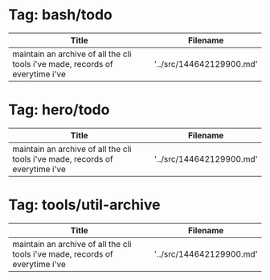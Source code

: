 
 Tag: bash/todo
================

 Title                                                                            |  Filename
--------------------------------------------------------------------------------- | --------------------------
 maintain an archive of all the cli tools i've made, records of everytime i've    |  '../src/144642129900.md'

 Tag: hero/todo
================

 Title                                                                            |  Filename
--------------------------------------------------------------------------------- | --------------------------
 maintain an archive of all the cli tools i've made, records of everytime i've    |  '../src/144642129900.md'

 Tag: tools/util-archive
=========================

 Title                                                                            |  Filename
--------------------------------------------------------------------------------- | --------------------------
 maintain an archive of all the cli tools i've made, records of everytime i've    |  '../src/144642129900.md'

